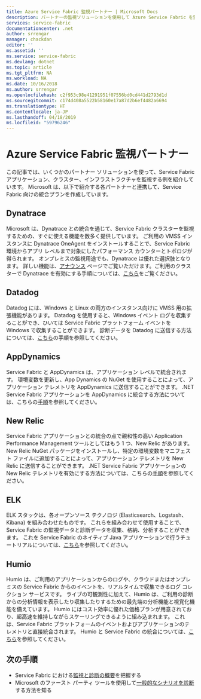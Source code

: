 ```yaml
---
title: Azure Service Fabric 監視パートナー | Microsoft Docs
description: パートナーの監視ソリューションを使用して Azure Service Fabric を監視する方法について説明します
services: service-fabric
documentationcenter: .net
author: srrengar
manager: chackdan
editor: ''
ms.assetid: ''
ms.service: service-fabric
ms.devlang: dotnet
ms.topic: article
ms.tgt_pltfrm: NA
ms.workload: NA
ms.date: 10/16/2018
ms.author: srrengar
ms.openlocfilehash: c2f953c98e41291951f07556bd0cd441d2793d1d
ms.sourcegitcommit: c174d408a5522b58160e17a87d2b6ef4482a6694
ms.translationtype: HT
ms.contentlocale: ja-JP
ms.lasthandoff: 04/18/2019
ms.locfileid: "59796246"
---
```

# <a name="azure-service-fabric-monitoring-partners"></a>Azure Service Fabric 監視パートナー

この記事では、いくつかのパートナー ソリューションを使って、Service Fabric アプリケーション、クラスター、インフラストラクチャを監視する例を紹介しています。 Microsoft は、以下で紹介する各パートナーと連携して、Service Fabric 向けの統合プランを作成しています。

## <a name="dynatrace"></a>Dynatrace

Microsoft は、Dynatrace との統合を通じて、Service Fabric クラスターを監視するための、すぐに使える機能を数多く提供しています。 ご利用の VMSS インスタンスに Dynatrace OneAgent をインストールすることで、Service Fabric 環境からアプリ レベルまで対象にしたパフォーマンス カウンターとトポロジが得られます。 オンプレミスの監視用途でも、Dynatrace は優れた選択肢となります。 詳しい機能は、[アナウンス](https://www.dynatrace.com/news/blog/automatic-end-to-end-service-fabric-monitoring-with-dynatrace/) ページでご覧いただけます。ご利用のクラスターで Dynatrace を有効にする手順については、[こちら](https://www.dynatrace.com/news/blog/automatic-end-to-end-service-fabric-monitoring-with-dynatrace/)をご覧ください。 

## <a name="datadog"></a>Datadog

Datadog には、Windows と Linux の両方のインスタンス向けに VMSS 用の拡張機能があります。 Datadog を使用すると、Windows イベント ログを収集することができ、ひいては Service Fabric プラットフォーム イベントを Windows で収集することができます。 診断データを Datadog に送信する方法については、[こちら](https://www.datadoghq.com/blog/azure-monitoring-enhancements/#integrate-with-azure-service-fabric)の手順を参照してください。

## <a name="appdynamics"></a>AppDynamics

Service Fabric と AppDynamics は、アプリケーション レベルで統合されます。 環境変数を更新し、App Dynamics の NuGet を使用することによって、アプリケーション テレメトリを AppDynamics に送信することができます。 .NET Service Fabric アプリケーションを AppDynamics に統合する方法については、こちらの[手順](https://docs.appdynamics.com/display/AZURE/Install+AppDynamics+for+Azure+Service+Fabric)を参照してください。

## <a name="new-relic"></a>New Relic

Service Fabric アプリケーションとの統合の点で親和性の高い Application Performance Management ツールとしてはもう 1 つ、New Relic があります。 New Relic NuGet パッケージをインストールし、特定の環境変数をマニフェスト ファイルに追加することによって、アプリケーション テレメトリを New Relic に送信することができます。 .NET Service Fabric アプリケーションの New Relic テレメトリを有効にする方法については、こちらの[手順](https://docs.newrelic.com/docs/agents/net-agent/azure-installation/install-net-agent-azure-service-fabric)を参照してください。

## <a name="elk"></a>ELK 

ELK スタックは、各オープンソース テクノロジ (Elasticsearch、Logstash、Kibana) を組み合わせたものです。 これらを組み合わせて使用することで、Service Fabric の監視データと診断データを収集、格納、分析することができます。 これを Service Fabric のネイティブ Java アプリケーションで行うチュートリアルについては、[こちら](service-fabric-tutorial-java-elk.md)を参照してください。 

## <a name="humio"></a>Humio

Humio は、ご利用のアプリケーションからのログや、クラウドまたはオンプレミスの Service Fabric からのイベントを、リアルタイムで収集できるログ コレクション サービスです。 ライブの可観測性に加えて、Humio は、ご利用の診断からの分析情報を表示したり収集したりするための最先端の分析機能と視覚化機能を備えています。 Humio にはコスト効率に優れた価格プランが用意されており、超高速を維持しながらスケーリングできるように組み込まれます。 これは、Service Fabric プラットフォームのイベントおよびアプリケーションのテレメトリと直接統合されます。 Humio と Service Fabric の統合については、[こちら](https://github.com/humio/service-fabric-humio)を参照してください。

## <a name="next-steps"></a>次の手順

* Service Fabric における[監視と診断の概要](service-fabric-diagnostics-overview.md)を把握する
* Microsoft のファースト パーティ ツールを使用して[一般的なシナリオを診断](service-fabric-diagnostics-common-scenarios.md)する方法を知る
